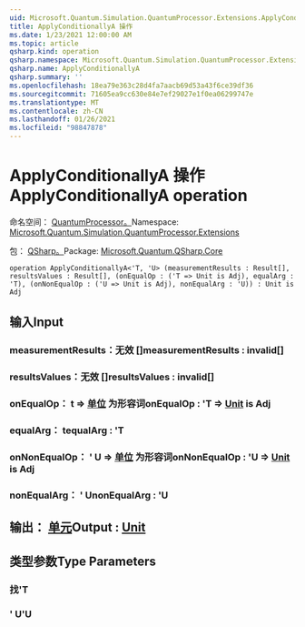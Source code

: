```yaml
---
uid: Microsoft.Quantum.Simulation.QuantumProcessor.Extensions.ApplyConditionallyA
title: ApplyConditionallyA 操作
ms.date: 1/23/2021 12:00:00 AM
ms.topic: article
qsharp.kind: operation
qsharp.namespace: Microsoft.Quantum.Simulation.QuantumProcessor.Extensions
qsharp.name: ApplyConditionallyA
qsharp.summary: ''
ms.openlocfilehash: 18ea79e363c28d4fa7aacb69d53a43f6ce39df36
ms.sourcegitcommit: 71605ea9cc630e84e7ef29027e1f0ea06299747e
ms.translationtype: MT
ms.contentlocale: zh-CN
ms.lasthandoff: 01/26/2021
ms.locfileid: "98847878"
---
```

# <a name="applyconditionallya-operation"></a><span data-ttu-id="80bd1-102">ApplyConditionallyA 操作</span><span class="sxs-lookup"><span data-stu-id="80bd1-102">ApplyConditionallyA operation</span></span>

<span data-ttu-id="80bd1-103">命名空间： [QuantumProcessor。](xref:Microsoft.Quantum.Simulation.QuantumProcessor.Extensions)</span><span class="sxs-lookup"><span data-stu-id="80bd1-103">Namespace: [Microsoft.Quantum.Simulation.QuantumProcessor.Extensions](xref:Microsoft.Quantum.Simulation.QuantumProcessor.Extensions)</span></span>

<span data-ttu-id="80bd1-104">包： [QSharp。](https://nuget.org/packages/Microsoft.Quantum.QSharp.Core)</span><span class="sxs-lookup"><span data-stu-id="80bd1-104">Package: [Microsoft.Quantum.QSharp.Core](https://nuget.org/packages/Microsoft.Quantum.QSharp.Core)</span></span>




```qsharp
operation ApplyConditionallyA<'T, 'U> (measurementResults : Result[], resultsValues : Result[], (onEqualOp : ('T => Unit is Adj), equalArg : 'T), (onNonEqualOp : ('U => Unit is Adj), nonEqualArg : 'U)) : Unit is Adj
```


## <a name="input"></a><span data-ttu-id="80bd1-105">输入</span><span class="sxs-lookup"><span data-stu-id="80bd1-105">Input</span></span>

### <a name="measurementresults--__invalidresult__"></a><span data-ttu-id="80bd1-106">measurementResults：__无效 <Result>__[]</span><span class="sxs-lookup"><span data-stu-id="80bd1-106">measurementResults : __invalid<Result>__[]</span></span>




### <a name="resultsvalues--__invalidresult__"></a><span data-ttu-id="80bd1-107">resultsValues：__无效 <Result>__[]</span><span class="sxs-lookup"><span data-stu-id="80bd1-107">resultsValues : __invalid<Result>__[]</span></span>




### <a name="onequalop--t--unit--is-adj"></a><span data-ttu-id="80bd1-108">onEqualOp： t => [单位](xref:microsoft.quantum.lang-ref.unit)  为形容词</span><span class="sxs-lookup"><span data-stu-id="80bd1-108">onEqualOp : 'T => [Unit](xref:microsoft.quantum.lang-ref.unit)  is Adj</span></span>




### <a name="equalarg--t"></a><span data-ttu-id="80bd1-109">equalArg： t</span><span class="sxs-lookup"><span data-stu-id="80bd1-109">equalArg : 'T</span></span>




### <a name="onnonequalop--u--unit--is-adj"></a><span data-ttu-id="80bd1-110">onNonEqualOp： ' U => [单位](xref:microsoft.quantum.lang-ref.unit)  为形容词</span><span class="sxs-lookup"><span data-stu-id="80bd1-110">onNonEqualOp : 'U => [Unit](xref:microsoft.quantum.lang-ref.unit)  is Adj</span></span>




### <a name="nonequalarg--u"></a><span data-ttu-id="80bd1-111">nonEqualArg： ' U</span><span class="sxs-lookup"><span data-stu-id="80bd1-111">nonEqualArg : 'U</span></span>





## <a name="output--unit"></a><span data-ttu-id="80bd1-112">输出： [单元](xref:microsoft.quantum.lang-ref.unit)</span><span class="sxs-lookup"><span data-stu-id="80bd1-112">Output : [Unit](xref:microsoft.quantum.lang-ref.unit)</span></span>



## <a name="type-parameters"></a><span data-ttu-id="80bd1-113">类型参数</span><span class="sxs-lookup"><span data-stu-id="80bd1-113">Type Parameters</span></span>

### <a name="t"></a><span data-ttu-id="80bd1-114">找</span><span class="sxs-lookup"><span data-stu-id="80bd1-114">'T</span></span>


### <a name="u"></a><span data-ttu-id="80bd1-115">' U</span><span class="sxs-lookup"><span data-stu-id="80bd1-115">'U</span></span>

